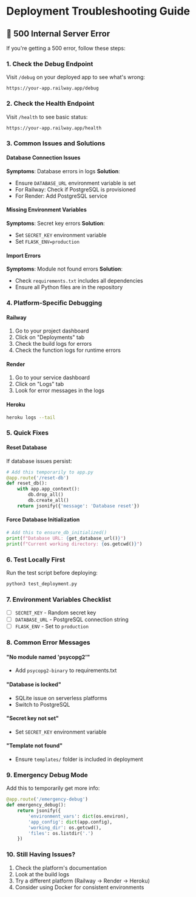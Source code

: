 # Deployment Troubleshooting Guide

## 🚨 500 Internal Server Error

If you're getting a 500 error, follow these steps:

### 1. Check the Debug Endpoint
Visit `/debug` on your deployed app to see what's wrong:
```
https://your-app.railway.app/debug
```

### 2. Check the Health Endpoint
Visit `/health` to see basic status:
```
https://your-app.railway.app/health
```

### 3. Common Issues and Solutions

#### Database Connection Issues
**Symptoms**: Database errors in logs
**Solution**: 
- Ensure `DATABASE_URL` environment variable is set
- For Railway: Check if PostgreSQL is provisioned
- For Render: Add PostgreSQL service

#### Missing Environment Variables
**Symptoms**: Secret key errors
**Solution**:
- Set `SECRET_KEY` environment variable
- Set `FLASK_ENV=production`

#### Import Errors
**Symptoms**: Module not found errors
**Solution**:
- Check `requirements.txt` includes all dependencies
- Ensure all Python files are in the repository

### 4. Platform-Specific Debugging

#### Railway
1. Go to your project dashboard
2. Click on "Deployments" tab
3. Check the build logs for errors
4. Check the function logs for runtime errors

#### Render
1. Go to your service dashboard
2. Click on "Logs" tab
3. Look for error messages in the logs

#### Heroku
```bash
heroku logs --tail
```

### 5. Quick Fixes

#### Reset Database
If database issues persist:
```python
# Add this temporarily to app.py
@app.route('/reset-db')
def reset_db():
    with app.app_context():
        db.drop_all()
        db.create_all()
    return jsonify({'message': 'Database reset'})
```

#### Force Database Initialization
```python
# Add this to ensure_db_initialized()
print(f"Database URL: {get_database_url()}")
print(f"Current working directory: {os.getcwd()}")
```

### 6. Test Locally First
Run the test script before deploying:
```bash
python3 test_deployment.py
```

### 7. Environment Variables Checklist
- [ ] `SECRET_KEY` - Random secret key
- [ ] `DATABASE_URL` - PostgreSQL connection string
- [ ] `FLASK_ENV` - Set to `production`

### 8. Common Error Messages

#### "No module named 'psycopg2'"
- Add `psycopg2-binary` to requirements.txt

#### "Database is locked"
- SQLite issue on serverless platforms
- Switch to PostgreSQL

#### "Secret key not set"
- Set `SECRET_KEY` environment variable

#### "Template not found"
- Ensure `templates/` folder is included in deployment

### 9. Emergency Debug Mode
Add this to temporarily get more info:
```python
@app.route('/emergency-debug')
def emergency_debug():
    return jsonify({
        'environment_vars': dict(os.environ),
        'app_config': dict(app.config),
        'working_dir': os.getcwd(),
        'files': os.listdir('.')
    })
```

### 10. Still Having Issues?
1. Check the platform's documentation
2. Look at the build logs
3. Try a different platform (Railway → Render → Heroku)
4. Consider using Docker for consistent environments 